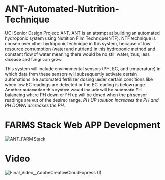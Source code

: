 # ANT-Automated-Nutrition-Technique
UCI Senior Design Project: ANT. ANT is an attempt at building an automated hydroponic system using Nutrition Film Technique(NTF). NTF technique is chosen over other hydroponic technique in this system, because of low resource consumption (water and nutrient) in this hydroponic method and constant flow of water meaning there would be no still water, thus, less disease and fungi can grow.  

This system will include environmental sensors (PH, EC, and temperature) in which data from these sensors will subsequently activate certain automations like automated fertilizer dosing under certain conditions like when low EC readings are detected or the EC reading is below range. Another automation this system would include will be automatic PH balancing where PH down or PH up will be dosed when the ph sensor readings are out of the desired range.
*PH UP solution increases the PH and PH DOWN decreases the PH.*

# FAR~~M~~S Stack Web APP Development
![ANT_FARM Stack](https://user-images.githubusercontent.com/81543048/158913606-9f3dc8c1-3369-4925-8cf2-6f89fc34f374.svg)

# Video
![Final_Video__AdobeCreativeCloudExpress (1)](https://user-images.githubusercontent.com/81543048/159095259-f3dbb7ca-7545-42cb-98ed-b085b707d768.gif)
